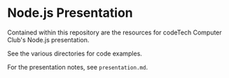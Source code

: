 # Node.js Presentation

Contained within this repository are the resources for codeTech Computer Club's
Node.js presentation.

See the various directories for code examples.

For the presentation notes, see `presentation.md`.
